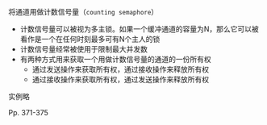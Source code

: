将通道用做计数信号量（`counting semaphore`）

-   计数信号量可以被视为多主锁。如果一个缓冲通道的容量为N，那么它可以被看作是一个在任何时刻最多可有N个主人的锁
-   计数信号量经常被使用于限制最大并发数
-   有两种方式用来获取一个用做计数信号量的通道的一份所有权
    -   通过发送操作来获取所有权，通过接收操作来释放所有权
    -   通过接收操作来获取所有权，通过发送操作来释放所有权

实例略



Pp. 371-375